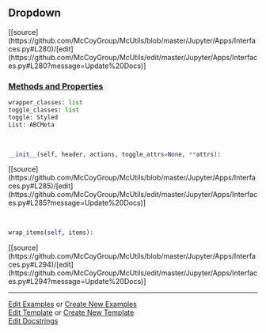 ## <a id="McUtils.Jupyter.Apps.Interfaces.Dropdown">Dropdown</a> 
<div class="docs-source-link" markdown="1">
[[source](https://github.com/McCoyGroup/McUtils/blob/master/Jupyter/Apps/Interfaces.py#L280)/[edit](https://github.com/McCoyGroup/McUtils/edit/master/Jupyter/Apps/Interfaces.py#L280?message=Update%20Docs)]
</div>



<div class="collapsible-section">
 <div class="collapsible-section collapsible-section-header" markdown="1">
 
### <a class="collapse-link" data-toggle="collapse" href="#methods">Methods and Properties</a> <a class="float-right" data-toggle="collapse" href="#methods"><i class="fa fa-chevron-down"></i></a>

 </div>
 <div class="collapsible-section collapsible-section-body collapse" id="methods" markdown="1">

```python
wrapper_classes: list
toggle_classes: list
toggle: Styled
List: ABCMeta
```
<a id="McUtils.Jupyter.Apps.Interfaces.Dropdown.__init__" class="docs-object-method">&nbsp;</a> 
```python
__init__(self, header, actions, toggle_attrs=None, **attrs): 
```
<div class="docs-source-link" markdown="1">
[[source](https://github.com/McCoyGroup/McUtils/blob/master/Jupyter/Apps/Interfaces.py#L285)/[edit](https://github.com/McCoyGroup/McUtils/edit/master/Jupyter/Apps/Interfaces.py#L285?message=Update%20Docs)]
</div>

<a id="McUtils.Jupyter.Apps.Interfaces.Dropdown.wrap_items" class="docs-object-method">&nbsp;</a> 
```python
wrap_items(self, items): 
```
<div class="docs-source-link" markdown="1">
[[source](https://github.com/McCoyGroup/McUtils/blob/master/Jupyter/Apps/Interfaces.py#L294)/[edit](https://github.com/McCoyGroup/McUtils/edit/master/Jupyter/Apps/Interfaces.py#L294?message=Update%20Docs)]
</div>

 </div>
</div>




___

[Edit Examples](https://github.com/McCoyGroup/McUtils/edit/gh-pages/ci/examples/McUtils/Jupyter/Apps/Interfaces/Dropdown.md) or 
[Create New Examples](https://github.com/McCoyGroup/McUtils/new/gh-pages/?filename=ci/examples/McUtils/Jupyter/Apps/Interfaces/Dropdown.md) <br/>
[Edit Template](https://github.com/McCoyGroup/McUtils/edit/gh-pages/ci/docs/McUtils/Jupyter/Apps/Interfaces/Dropdown.md) or 
[Create New Template](https://github.com/McCoyGroup/McUtils/new/gh-pages/?filename=ci/docs/templates/McUtils/Jupyter/Apps/Interfaces/Dropdown.md) <br/>
[Edit Docstrings](https://github.com/McCoyGroup/McUtils/edit/master/Jupyter/Apps/Interfaces.py#L280?message=Update%20Docs)